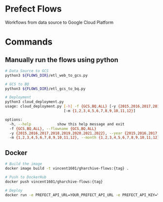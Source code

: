 # Prefect Flows
Workflows from data source to Google Cloud Platform

# Commands

## Manually run the flows using python
```bash
# Data Source to GCS
python3 ${FLOWS_DIR}/etl_web_to_gcs.py

# GCS to BQ
python3 ${FLOWS_DIR}/etl_gcs_to_bq.py

# Deployment
python3 cloud_deployment.py
usage: cloud_deployment.py [-h] -f {GCS,BQ,ALL} [-y {2015,2016,2017,2018,2019,2020,2021,2022}]
                           [-m {1,2,3,4,5,6,7,8,9,10,11,12}]

options:
  -h, --help            show this help message and exit
  -f {GCS,BQ,ALL}, --flowname {GCS,BQ,ALL}
  -y {2015,2016,2017,2018,2019,2020,2021,2022}, --year {2015,2016,2017,2018,2019,2020,2021,2022}
  -m {1,2,3,4,5,6,7,8,9,10,11,12}, --month {1,2,3,4,5,6,7,8,9,10,11,12}
```

## Docker

```bash
# Build the image
docker image build -t vincent1601/gharchive-flows:{tag} .

# Push to DockerHub
docker push vincent1601/gharchive-flows:{tag}

# Deploy
docker run -e PREFECT_API_URL=YOUR_PREFECT_API_URL -e PREFECT_API_KEY=YOUR_API_KEY vincent1601/gharchive-flows:{tag}
```